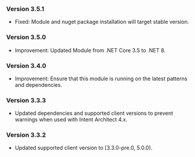 ### Version 3.5.1

- Fixed: Module and nuget package installation will target stable version.

### Version 3.5.0

- Improvement: Updated Module from .NET Core 3.5 to .NET 8.

### Version 3.4.0

- Improvement: Ensure that this module is running on the latest patterns and dependencies.

### Version 3.3.3

- Updated dependencies and supported client versions to prevent warnings when used with Intent Architect 4.x.

### Version 3.3.2

- Updated supported client version to [3.3.0-pre.0, 5.0.0).
